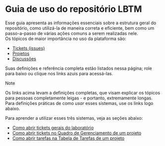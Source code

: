 # Guia de uso do repositório LBTM
Esse guia apresenta as informações essenciais sobre a estrutura geral do repositório, como utilizá-la de maneira correta e eficiente, bem como um 
passo-a-passo de várias ações comuns a serem realizadas nele.<br>
Os tópicos de maior importância no uso da plataforma são:
- [Tickets (issues)](https://github.com/Neblinus/LBTM/tree/main/Guia%20de%20Uso/Tickets)
- [Projetos](#info-projetos)
- [Discussões](#info-discussoes)

Suas definições e referência completa estão listados nessa página; role para baixo ou clique nos links azuis para acessá-las.
> [!NOTE]
> Os links acima levam a definições completas, que visam explicar os tópicos para pessoas completamente leigas - e portanto, extremamente longas.<br>
> Para definições práticas de como _usar_ esses sistemas, use os links logo abaixo.

Para aprender a utilizar esses três sistemas, veja as seções abaixo:
- [Como abrir tickets gerais do laboratório](https://github.com/Neblinus/LBTM/tree/main/Guia%20de%20Uso/Tickets#como-abrir-tickets-gerais-do-laborat%C3%B3rio)
- [Como abrir tickets no Quadro de Gerenciamento de um projeto](https://github.com/Neblinus/LBTM/tree/main/Guia%20de%20Uso/Tickets#como-abrir-tickets-no-quadro-de-gerenciamento-de-um-projeto)
- [Como abrir tarefas na Tabela de Tarefas de um projeto](#como-abrir-tarefas)

